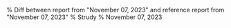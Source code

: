 % Diff between report from "November 07, 2023" and reference report from "November 07, 2023"
% Strudy
% November 07, 2023


